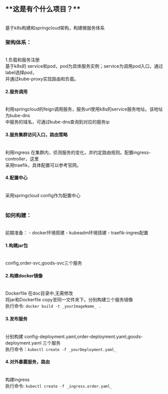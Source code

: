 <h2>**这是有个什么项目？**</h2></br>
基于k8s构建和springcloud架构，构建微服务体系</br>
<h3>架构体系：</h3></br>
<p4>1.负载和服务注册</p4></br>
  基于k8s的 service和pod，pod为具体服务实例；service为调用pod入口，通过label选择pod，</br>
并通过kube-proxy实现路由和负载。</br>
<h4>2.服务调用</h4></br>
  利用springcloud的feign调用服务，服务url使用k8s的service服务地址。该地址为kube-dns</br>
中服务的域名，可通过kube-dns查询到对应的服务ip</br>
<h4>3.服务集群访问入口，路由策略</h4></br>
  利用ingress 在集群内，侦测服务的变化，并约定路由规则。配置ingress-controller，这里</br>
采用traefik，具体配置可以参考官网。</br>
<h4>4.配置中心</h4></br>
  采用springcloud config作为配置中心</br>
</br>
<h3>如何构建：</h3></br>
前期准备：
-  docker环境搭建   
-  kubeadm环境搭建   
-  traefik-ingres配置   
<h4>1.构建jar包</h4></br>
  config,order-svc,goods-svc三个服务</br>
<h4>2.构建docker镜像</h4></br>
  Dockerfile 在doc目录中,无需修改</br>
  将jar和Dockerfile copy至同一文件夹下。分别构建三个服务镜像</br>
  执行命令: <code>docker build -t _yourImageName_ .</code></br>
<h4>3.发布服务</h4></br>
  分别构建 config-deployment.yaml,order-deployment.yaml,goods-deployment.yaml 三个服务</br>
  执行命令：<code>kubectl create -f _yourDeployment.yaml_</code></br>
<h4>4.对外暴露服务，路由</h4></br>
  构建ingress </br>
  执行命令: <code>kubectl create -f _ingress.order.yaml_</code></br>
    
    

